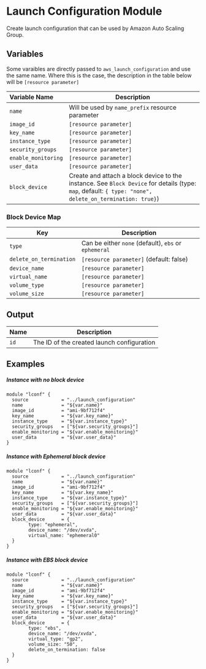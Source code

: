 # Launch Configuration Module

Create launch configuration that can be used by Amazon Auto Scaling Group.

## Variables

Some varaibles are directly passed to `aws_launch_configuration` and use the same name. Where this is the case, the description in the table below will be `[resource parameter]`

| Variable Name       | Description                              |
| :------------------ | ---------------------------------------- |
| `name`              | Will be used by `name_prefix` resource parameter |
| `image_id`          | `[resource parameter]`                   |
| `key_name`          | `[resource parameter]`                   |
| `instance_type`     | `[resource parameter]`                   |
| `security_groups`   | `[resource parameter]`                   |
| `enable_monitoring` | `[resource parameter]`                   |
| `user_data`         | `[resource parameter]`                   |
| `block_device`      | Create and attach a block device to the instance. See `Block Device` for details (type: `map`, default: `{ type: "none", delete_on_termination: true}`) |
### Block Device Map

| Key                     | Description                              |
| ----------------------- | ---------------------------------------- |
| `type`                  | Can be either `none` (default), `ebs` or `ephemeral` |
| `delete_on_termination` | `[resource parameter]` (default: false)  |
| `device_name`           | `[resource parameter]`                   |
| `virtual_name`          | `[resource parameter]`                   |
| `volume_type`           | `[resource parameter]`                   |
| `volume_size`           | `[resource parameter]`                   |

## Output

| Name | Description                              |
| ---- | ---------------------------------------- |
| `id` | The ID of the created launch configuration |

## Examples

##### Instance with no block device

```Shell
module "lconf" {
  source            = "../launch_configuration"
  name              = "${var.name}"
  image_id          = "ami-9bf712f4"
  key_name          = "${var.key_name}"
  instance_type     = "${var.instance_type}"
  security_groups   = ["${var.security_groups}"]
  enable_monitoring = "${var.enable_monitoring}"
  user_data         = "${var.user_data}"
}
```

##### Instance with Ephemeral block device
```shell
module "lconf" {
  source            = "../launch_configuration"
  name              = "${var.name}"
  image_id          = "ami-9bf712f4"
  key_name          = "${var.key_name}"
  instance_type     = "${var.instance_type}"
  security_groups   = ["${var.security_groups}"]
  enable_monitoring = "${var.enable_monitoring}"
  user_data         = "${var.user_data}"
  block_device		= {
    	type: "ephemeral",
    	device_name: "/dev/xvda",
    	virtual_name: "ephemeral0"
  }
}
```

##### Instance with EBS block device
```shell
module "lconf" {
  source            = "../launch_configuration"
  name              = "${var.name}"
  image_id          = "ami-9bf712f4"
  key_name          = "${var.key_name}"
  instance_type     = "${var.instance_type}"
  security_groups   = ["${var.security_groups}"]
  enable_monitoring = "${var.enable_monitoring}"
  user_data         = "${var.user_data}"
  block_device	    = {
    	type: "ebs",
    	device_name: "/dev/xvda",
    	virtual_type: "gp2",
    	volume_size: "50",
    	delete_on_termination: false
  }
}
```
